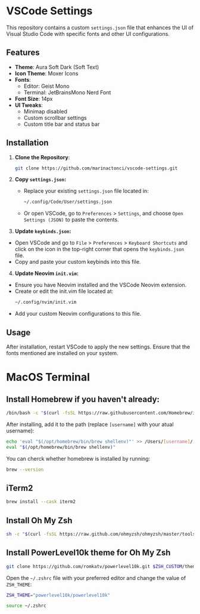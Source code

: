 # VSCode Settings

This repository contains a custom `settings.json` file that enhances the UI of Visual Studio Code with specific fonts and other UI configurations.

## Features

- **Theme**: Aura Soft Dark (Soft Text)
- **Icon Theme**: Moxer Icons
- **Fonts**:
  - Editor: Geist Mono
  - Terminal: JetBrainsMono Nerd Font
- **Font Size**: 14px
- **UI Tweaks**:
  - Minimap disabled
  - Custom scrollbar settings
  - Custom title bar and status bar

## Installation

1. **Clone the Repository**:
   ```bash
   git clone https://github.com/marinactonci/vscode-settings.git
   ```

2. **Copy `settings.json`:**
   - Replace your existing `settings.json` file located in:
     ```sh
     ~/.config/Code/User/settings.json
     ```
   - Or open VSCode, go to `Preferences` > `Settings`, and choose `Open Settings (JSON)` to paste the contents.
  
3. **Update `keybinds.json`:**
  - Open VSCode and go to `File` > `Preferences` > `Keyboard Shortcuts` and click on the icon in the top-right corner that opens the `keybinds.json` file.
  - Copy and paste your custom keybinds into this file.

4. **Update Neovim `init.vim`:**
  - Ensure you have Neovim installed and the VSCode Neovim extension.
  - Create or edit the init.vim file located at:
    ```sh
    ~/.config/nvim/init.vim
    ```
  - Add your custom Neovim configurations to this file.
  
## Usage

After installation, restart VSCode to apply the new settings. Ensure that the fonts mentioned are installed on your system.


# MacOS Terminal 

## Install Homebrew if you haven't already:

```bash
/bin/bash -c "$(curl -fsSL https://raw.githubusercontent.com/Homebrew/install/HEAD/install.sh)"
```

After installing, add it to the path (replace `[username]` with your atual username):

```bash
echo 'eval "$(/opt/homebrew/bin/brew shellenv)"' >> /Users/[username]/.zprofile
eval "$(/opt/homebrew/bin/brew shellenv)"
```

You can cherck whether homebrew is installed by running:

```bash
brew --version
```

## iTerm2

```bash
brew install --cask iterm2
```

## Install Oh My Zsh

```bash
sh -c "$(curl -fsSL https://raw.github.com/ohmyzsh/ohmyzsh/master/tools/install.sh)"
```

## Install PowerLevel10k theme for Oh My Zsh

```bash
git clone https://github.com/romkatv/powerlevel10k.git $ZSH_CUSTOM/themes/powerlevel10k
```

Open the `~/.zshrc` file with your preferred editor and change the value of `ZSH_THEME`:

```bash
ZSH_THEME="powerlevel10k/powerlevel10k"
```

```bash
source ~/.zshrc
```
